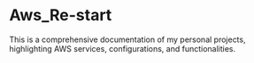 # Aws_Re-start
This is a comprehensive documentation of my personal projects, highlighting AWS services, configurations, and functionalities. 
